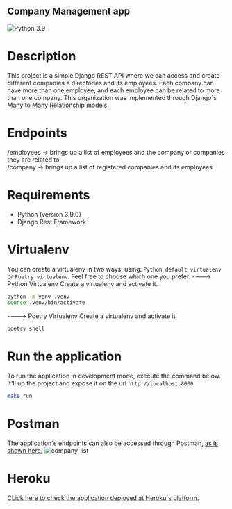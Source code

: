 ## Company Management app

![Python 3.9](https://img.shields.io/badge/python-3.9-blue.svg) 

# Description
This project is a simple Django REST API where we can access and create different companies´s directories and its employees. Each company can have more than one employee, and each employee can be related to more than one company. This organization was implemented through Django´s [Many to Many Relationship](https://docs.djangoproject.com/en/3.2/topics/db/examples/many_to_many/) models.

# Endpoints
/employees -> brings up a list of employees and the company or companies they are related to <br>
/company -> brings up a list of registered companies and its employees

# Requirements
- Python (version 3.9.0)
- Django Rest Framework

# Virtualenv
You can create a virtualenv in two ways, using: `Python default virtualenv` or `Poetry virtualenv`. Feel free to choose which one you prefer.
----> Python Virtualenv
Create a virtualenv and activate it.
```sh
python -m venv .venv
source .venv/bin/activate
```

----> Poetry Virtualenv
Create a virtualenv and activate it.
```sh
poetry shell
```
# Run the application
To run the application in development mode, execute the command below. It'll up the project and expose it on the url `http://localhost:8000`
```sh
make run
```
# Postman
The application´s endpoints can also be accessed through Postman, [as is shown here.](https://github.com/stefanerefrande/company-management.django/tree/main/CompanyManagement/readme_images)
![company_list](https://github.com/stefanerefrande/company-management.django/blob/main/CompanyManagement/readme_images/Captura%20de%20Tela%202021-10-15%20%C3%A0s%2019.09.26.png?raw=true)

# Heroku
[CLick here to check the application deployed at Heroku´s platform.](https://company-management-django-app.herokuapp.com/)
